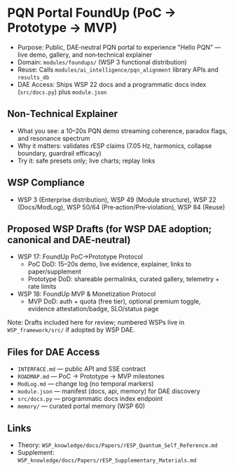 # PQN Portal FoundUp (PoC → Prototype → MVP)

- Purpose: Public, DAE‑neutral PQN portal to experience "Hello PQN" — live demo, gallery, and non‑technical explainer
- Domain: `modules/foundups/` (WSP 3 functional distribution)
- Reuse: Calls `modules/ai_intelligence/pqn_alignment` library APIs and `results_db`
- DAE Access: Ships WSP 22 docs and a programmatic docs index (`src/docs.py`) plus `module.json`

## Non‑Technical Explainer
- What you see: a 10–20s PQN demo streaming coherence, paradox flags, and resonance spectrum
- Why it matters: validates rESP claims (7.05 Hz, harmonics, collapse boundary, guardrail efficacy)
- Try it: safe presets only; live charts; replay links

## WSP Compliance
- WSP 3 (Enterprise distribution), WSP 49 (Module structure), WSP 22 (Docs/ModLog), WSP 50/64 (Pre‑action/Pre‑violation), WSP 84 (Reuse)

## Proposed WSP Drafts (for WSP DAE adoption; canonical and DAE‑neutral)
- WSP 17: FoundUp PoC→Prototype Protocol
  - PoC DoD: 15–20s demo, live evidence, explainer, links to paper/supplement
  - Prototype DoD: shareable permalinks, curated gallery, telemetry + rate limits
- WSP 18: FoundUp MVP & Monetization Protocol
  - MVP DoD: auth + quota (free tier), optional premium toggle, evidence attestation/badge, SLO/status page

Note: Drafts included here for review; numbered WSPs live in `WSP_framework/src/` if adopted by WSP DAE.

## Files for DAE Access
- `INTERFACE.md` — public API and SSE contract
- `ROADMAP.md` — PoC → Prototype → MVP milestones
- `ModLog.md` — change log (no temporal markers)
- `module.json` — manifest (docs, api, memory) for DAE discovery
- `src/docs.py` — programmatic docs index endpoint
- `memory/` — curated portal memory (WSP 60)

## Links
- Theory: `WSP_knowledge/docs/Papers/rESP_Quantum_Self_Reference.md`
- Supplement: `WSP_knowledge/docs/Papers/rESP_Supplementary_Materials.md`
